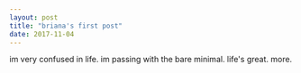 ```yaml
---
layout: post
title: "briana's first post"
date: 2017-11-04
---
```


im very confused in life. im passing with the bare minimal. life's great. more. <a href="http://www.thirdstoryies.com"> 
